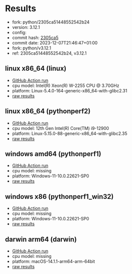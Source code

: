 # Results

- fork: python/2305ca51448552542b24
- version: 3.12.1
- config: 
- commit hash: [2305ca5](https://github.com/python/cpython/commit/2305ca5)
- commit date: 2023-12-07T21:46:47+01:00
- fork: python/v3.12.1
- ref: 2305ca51448552542b24, v3.12.1

## linux x86_64 (linux)

- [GitHub Action run](https://github.com/faster-cpython/benchmarking/actions/runs/7265490302)
- cpu model: Intel(R) Xeon(R) W-2255 CPU @ 3.70GHz
- platform: Linux-5.4.0-164-generic-x86_64-with-glibc2.31
- [raw results](bm-20231207-linux-x86_64-python-v3.12.1-3.12.1-2305ca5.json)

## linux x86_64 (pythonperf2)

- [GitHub Action run](https://github.com/faster-cpython/benchmarking/actions/runs/7265490302)
- cpu model: 12th Gen Intel(R) Core(TM) i9-12900
- platform: Linux-5.15.0-88-generic-x86_64-with-glibc2.35
- [raw results](bm-20231207-pythonperf2-x86_64-python-v3.12.1-3.12.1-2305ca5.json)

## windows amd64 (pythonperf1)

- [GitHub Action run](https://github.com/faster-cpython/benchmarking/actions/runs/7265490302)
- cpu model: missing
- platform: Windows-11-10.0.22621-SP0
- [raw results](bm-20231207-pythonperf1-amd64-python-v3.12.1-3.12.1-2305ca5.json)

## windows x86 (pythonperf1_win32)

- [GitHub Action run](https://github.com/faster-cpython/benchmarking/actions/runs/7583587818)
- cpu model: missing
- platform: Windows-11-10.0.22621-SP0
- [raw results](bm-20231207-pythonperf1_win32-x86-python-2305ca51448552542b24-3.12.1-2305ca5.json)

## darwin arm64 (darwin)

- [GitHub Action run](https://github.com/faster-cpython/benchmarking/actions/runs/7265490302)
- cpu model: missing
- platform: macOS-14.1.1-arm64-arm-64bit
- [raw results](bm-20231207-darwin-arm64-python-v3.12.1-3.12.1-2305ca5.json)


